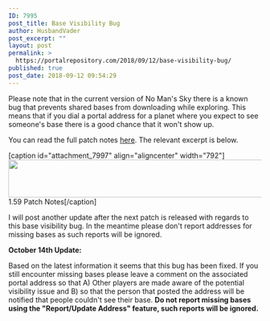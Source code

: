 ```yaml
---
ID: 7995
post_title: Base Visibility Bug
author: HusbandVader
post_excerpt: ""
layout: post
permalink: >
  https://portalrepository.com/2018/09/12/base-visibility-bug/
published: true
post_date: 2018-09-12 09:54:29
---
```

Please note that in the current version of No Man's Sky there is a known bug that prevents shared bases from downloading while exploring. This means that if you dial a portal address for a planet where you expect to see someone's base there is a good chance that it won't show up.

You can read the full patch notes <a href="https://www.nomanssky.com/2018/09/development-update-1-59/" target="_blank" rel="noopener">here</a>. The relevant excerpt is below.

[caption id="attachment_7997" align="aligncenter" width="792"]<a href="https://www.nomanssky.com/2018/09/development-update-1-59/"><img class="wp-image-7997 size-full" src="https://portalrepository.com/wp-content/uploads/2018/09/bases.png" alt="" width="792" height="75" /></a> 1.59 Patch Notes[/caption]

I will post another update after the next patch is released with regards to this base visibility bug. In the meantime please don't report addresses for missing bases as such reports will be ignored.

<strong>October 14th Update:</strong>

Based on the latest information it seems that this bug has been fixed. If you still encounter missing bases please leave a comment on the associated portal address so that A) Other players are made aware of the potential visibility issue and B) so that the person that posted the address will be notified that people couldn't see their base. <strong>Do not report missing bases using the "Report/Update Address" feature, such reports will be ignored.</strong>